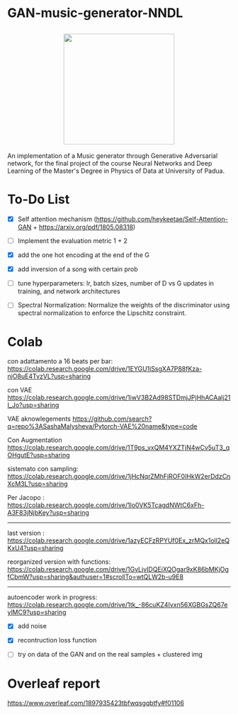 # GAN-music-generator-NNDL


<h2 align="center">
  <img src="https://i.giphy.com/media/v1.Y2lkPTc5MGI3NjExdXYyeGl3MzR3aWJydjk4N3dhbXU4anViaXFvOTh4ODlxYjA1aHJ1eSZlcD12MV9pbnRlcm5hbF9naWZfYnlfaWQmY3Q9Zw/tqfS3mgQU28ko/giphy.gif", width="250">
</h2>


An implementation of a Music generator through Generative Adversarial network, for the final project of the course Neural Networks and Deep Learning of the Master's Degree in Physics of Data at University of Padua.    

# To-Do List
- [x] Self attention mechanism (https://github.com/heykeetae/Self-Attention-GAN + https://arxiv.org/pdf/1805.08318)
- [ ] Implement the evaluation metric 1 + 2
- [x] add the one hot encoding at the end of the G
- [x] add inversion of a song with certain prob
- [ ] tune hyperparameters: lr, batch sizes, number of D vs G updates in training, and network architectures
    
- [ ] Spectral Normalization: Normalize the weights of the discriminator using spectral normalization to enforce the Lipschitz constraint.

# Colab
con adattamento a 16 beats per bar: https://colab.research.google.com/drive/1EYGU1iSsgXA7P88fKza-njO8uE4TvzVL?usp=sharing

con VAE 
https://colab.research.google.com/drive/1iwV3B2Ad98STDmjJPjHhACAalj21I_Jo?usp=sharing

VAE aknowlegements
https://github.com/search?q=repo%3ASashaMalysheva/Pytorch-VAE%20name&type=code

Con Augmentation    
https://colab.research.google.com/drive/1T9ps_vxQM4YXZTjN4wCv5uT3_qOHgutE?usp=sharing

sistemato con sampling: https://colab.research.google.com/drive/1jHcNqrZMhFjROF0IHkW2erDdzCnXcM3L?usp=sharing

Per Jacopo : https://colab.research.google.com/drive/1lo0VK5TcagdNWtC6xFh-A3F83jNjbKey?usp=sharing

---

last version : https://colab.research.google.com/drive/1azyECFzRPYUf0Ex_zrMQx1oll2eQKxU4?usp=sharing        

reorganized version with functions: https://colab.research.google.com/drive/1GvLjvIDQEiXQOgar9xK86bMKjOgfCbmW?usp=sharing&authuser=1#scrollTo=wtQLW2b-u9E8    

--- 

autoencoder work in progress: https://colab.research.google.com/drive/1tk_-86cuKZ4Ivxn56XGBGsZQ67eylMC9?usp=sharing
- [x] add noise
- [x] recontruction loss function
- [ ] try on data of the GAN and on the real samples + clustered img


# Overleaf report
https://www.overleaf.com/1897935423tbfwqsgqbtfy#f01106
